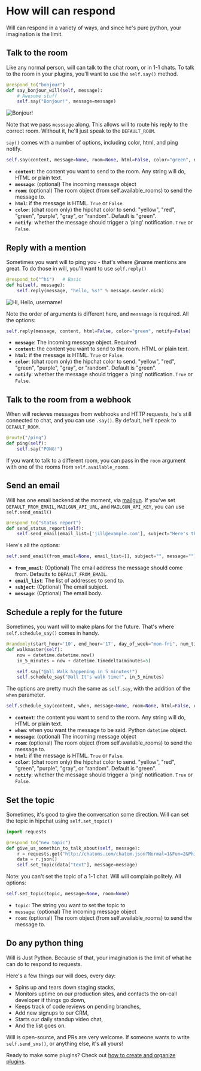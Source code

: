 # How will can respond

Will can respond in a variety of ways, and since he's pure python, your imagination is the limit.


## Talk to the room

Like any normal person, will can talk to the chat room, or in 1-1 chats.  To talk to the room in your plugins, you'll want to use the `self.say()` method.

```python
@respond_to("bonjour")
def say_bonjour_will(self, message):
    # Awesome stuff
    self.say("Bonjour!", message=message)
```

![Bonjour!](../../img/only_bonjour.gif)

Note that we pass `messsage` along.  This allows will to route his reply to the correct room.  Without it, he'll just speak to the `DEFAULT_ROOM`.

`say()` comes with a number of options, including color, html, and ping notify. 

```python
self.say(content, message=None, room=None, html=False, color="green", notify=False)
```

- **`content`**: the content you want to send to the room. Any string will do, HTML or plain text.
- **`message`**: (optional) The incoming message object
- **`room`**: (optional) The room object (from self.available_rooms) to send the message to.
- **`html`**: if the message is HTML. `True` or `False`.
- **`color`**: (chat room only) the hipchat color to send. "yellow", "red", "green", "purple", "gray", or "random". Default is "green". 
- **`notify`**: whether the message should trigger a 'ping' notification. `True` or `False`.

## Reply with a mention

Sometimes you want will to ping you - that's where @name mentions are great.  To do those in will, you'll want to use `self.reply()`

```python
@respond_to("^hi")   # Basic
def hi(self, message):
    self.reply(message, "hello, %s!" % message.sender.nick)
```

![Hi, Hello, username!](../../img/hi_hello.gif)

Note the order of arguments is different here, and `messsage` is required. All the options: 

```python
self.reply(message, content, html=False, color="green", notify=False)
```

- **`message`**: The incoming message object.  Required
- **`content`**: the content you want to send to the room. HTML or plain text.
- **`html`**: if the message is HTML. `True` or `False`.
- **`color`**: (chat room only) the hipchat color to send. "yellow", "red", "green", "purple", "gray", or "random". Default is "green".
- **`notify`**: whether the message should trigger a 'ping' notification. `True` or `False`.



## Talk to the room from a webhook

When will recieves messages from webhooks and HTTP requests, he's still connected to chat, and you can use `.say()`. By default, he'll speak to `DEFAULT_ROOM`.

```python
@route("/ping")
def ping(self):
    self.say("PONG!")
```

If you want to talk to a different room, you can pass in the `room` argument with one of the rooms from `self.available_rooms`.


## Send an email

Will has one email backend at the moment, via [mailgun](http://www.mailgun.com).  If you've set `DEFAULT_FROM_EMAIL`, `MAILGUN_API_URL`, and `MAILGUN_API_KEY`, you can use `self.send_email()`

```python
@respond_to("status report")
def send_status_report(self):
    self.send_email(email_list=['jill@example.com'], subject="Here's the latest report", message=rendered_template("report.html", {}))
```

Here's all the options:

```python
self.send_email(from_email=None, email_list=[], subject="", message="")
```

- **`from_email`**: (Optional) The email address the message should come from. Defaults to `DEFAULT_FROM_EMAIL`.
- **`email_list`**: The list of addresses to send to.
- **`subject`**: (Optional) The email subject.
- **`message`**: (Optional) The email body.


## Schedule a reply for the future

Sometimes, you want will to make plans for the future.  That's where `self.schedule_say()` comes in handy.


```python
@randomly(start_hour='10', end_hour='17', day_of_week="mon-fri", num_times_per_day=1)
def walkmaster(self):
    now = datetime.datetime.now()
    in_5_minutes = now + datetime.timedelta(minutes=5)

    self.say("@all Walk happening in 5 minutes!")
    self.schedule_say("@all It's walk time!", in_5_minutes)
```

The options are pretty much the same as `self.say`, with the addition of the `when` parameter.

```python
self.schedule_say(content, when, message=None, room=None, html=False, color="green", notify=False)
```

- **`content`**: the content you want to send to the room. Any string will do, HTML or plain text.
- **`when`**: when you want the message to be said. Python `datetime` object.
- **`message`**: (optional) The incoming message object
- **`room`**: (optional) The room object (from self.available_rooms) to send the message to.
- **`html`**: if the message is HTML. `True` or `False`.
- **`color`**: (chat room only) the hipchat color to send. "yellow", "red", "green", "purple", "gray", or "random". Default is "green".
- **`notify`**: whether the message should trigger a 'ping' notification. `True` or `False`.


## Set the topic

Sometimes, it's good to give the conversation some direction.  Will can set the topic in hipchat using `self.set_topic()`

```python
import requests

@respond_to("new topic")
def give_us_somethin_to_talk_about(self, message):
    r = requests.get("http://chatoms.com/chatom.json?Normal=1&Fun=2&Philosophy=3&Out+There=4")
    data = r.json()
    self.set_topic(data["text"], message=message)
```

Note: you can't set the topic of a 1-1 chat. Will will complain politely.  All options:

```python
self.set_topic(topic, message=None, room=None) 
```

- `topic`: The string you want to set the topic to
- `message`: (optional) The incoming message object
- `room`: (optional) The room object (from self.available_rooms) to send the message to.



## Do any python thing

Will is Just Python.  Because of that, your imagination is the limit of what he can do to respond to requests.

Here's a few things our will does, every day:

- Spins up and tears down staging stacks,
- Monitors uptime on our production sites, and contacts the on-call developer if things go down,
- Keeps track of code reviews on pending branches,
- Add new signups to our CRM,
- Starts our daily standup video chat,
- And the list goes on.

Will is open-source, and PRs are very welcome.  If someone wants to write `self.send_sms()`, or anything else, it's all yours!

Ready to make some plugins?  Check out [how to create and organize plugins](create.md).
